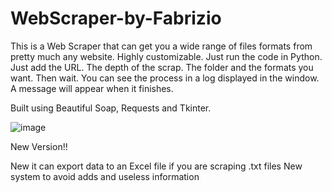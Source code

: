 # WebScraper-by-Fabrizio
This is a Web Scraper that can get you a wide range of files formats from pretty much any website. Highly customizable.
Just run the code in Python. 
Just add the URL. The depth of the scrap. The folder and the formats you want. Then wait. You can see the process in a log displayed in the window. A message will appear when it finishes. 

Built using Beautiful Soap, Requests and Tkinter.

![image](https://github.com/fabriziofonseca/WebScraper-by-Fabrizio/assets/140287340/d227ad97-0716-4b8a-b4db-94446d2a065b)

New Version!! 

New it can export data to an Excel file if you are scraping .txt files
New system to avoid adds and useless information 
